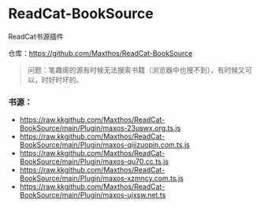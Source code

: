 # ReadCat-BookSource
ReadCat书源插件

仓库：https://github.com/Maxthos/ReadCat-BookSource

> 问题：笔趣阁的源有时候无法搜索书籍（浏览器中也搜不到），有时候又可以，时好时坏的。

### 书源：
- https://raw.kkgithub.com/Maxthos/ReadCat-BookSource/main/Plugin/maxos-23uswx.org.ts.js
- https://raw.kkgithub.com/Maxthos/ReadCat-BookSource/main/Plugin/maxos-qijizuopin.com.ts.js
- https://raw.kkgithub.com/Maxthos/ReadCat-BookSource/main/Plugin/maxos-qu70.cc.ts.js
- https://raw.kkgithub.com/Maxthos/ReadCat-BookSource/main/Plugin/maxos-xzmncy.com.ts.js
- https://raw.kkgithub.com/Maxthos/ReadCat-BookSource/main/Plugin/maxos-ujxsw.net.ts

